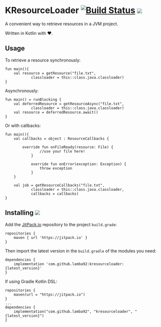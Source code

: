 # KResourceLoader [![Build Status](https://travis-ci.org/lamba92/kresourceloader.svg?branch=master)](https://travis-ci.org/lamba92/kresourceloader) [![](https://jitpack.io/v/lamba92/kresourceloader.svg)](https://jitpack.io/#lamba92/kresourceloader)

A convenient way to retrieve resources in a JVM project. 

Written in Kotlin with ❤️.

## Usage

To retrieve a resource synchronously:

```
fun main(){
    val resource = getResource("file.txt", 
            classloader = this::class.java.classloader)
}
```

Asynchronously:

```
fun main() = runBlocking {
    val deferredResource = getResourceAsync("file.txt", 
            classloader = this::class.java.classloader)
    val resource = deferredResource.await()
}
```

Or with callbacks:

```
fun main(){
    val callbacks = object : ResourceCallbacks {
    
        override fun onFileReady(resource: File) {
                //use your file here!
            }
        
            override fun onError(exception: Exception) {
                throw exception
            }
    }
    
    val job = getResourceCallbacks("file.txt", 
            classloader = this::class.java.classloader,
            callbacks = callbacks)
}
```

## Installing [![](https://jitpack.io/v/lamba92/kresourceloader.svg)](https://jitpack.io/#lamba92/kresourceloader)

Add the [JitPack.io](http://jitpack.io) repository to the project `build.grade`:
```
repositories {
    maven { url 'https://jitpack.io' }
}
```

Then import the latest version in the `build.gradle` of the modules you need:

```
dependencies {
    implementation 'com.github.lamba92:kresourceloader:{latest_version}'
}
```

If using Gradle Kotlin DSL:
```
repositories {
    maven(url = "https://jitpack.io")
}
...
dependencies {
    implementation("com.github.lamba92", "kresourceloader", "{latest_version}")
}

